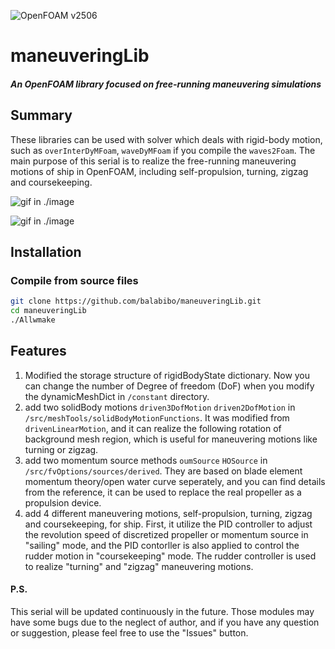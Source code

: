 ![OpenFOAM v2506](https://img.shields.io/badge/OpenFOAM-v2506-brightgreen.svg)

# maneuveringLib

##### An OpenFOAM library focused on free-running maneuvering simulations

## Summary

These libraries can be used with solver which deals with rigid-body motion, such as `overInterDyMFoam`, `waveDyMFoam` if you compile the `waves2Foam`. The main purpose of this serial is to realize the free-running maneuvering motions of ship in OpenFOAM, including self-propulsion, turning, zigzag and coursekeeping.

![gif in ./image](./image/out.gif  "Turning in calm water")

![gif in ./image](./image/output.gif "Turning in waves")


## Installation


### Compile from source files

```sh
git clone https://github.com/balabibo/maneuveringLib.git
cd maneuveringLib
./Allwmake
```

## Features
  1. Modified the storage structure of rigidBodyState dictionary. Now you can change the number of Degree of freedom (DoF) when you modify the dynamicMeshDict in `/constant` directory.
  2. add two solidBody motions `driven3DofMotion` `driven2DofMotion` in `/src/meshTools/solidBodyMotionFunctions`. It was modified from `drivenLinearMotion`, and it can realize the following rotation of background mesh region, which is useful for maneuvering motions like turning or zigzag.
  3. add two momentum source methods `oumSource` `HOSource` in `/src/fvOptions/sources/derived`. They are based on blade element momentum theory/open water curve seperately, and you can find details from the reference, it can be used to replace the real propeller as a propulsion device.
  4. add 4 different maneuvering motions, self-propulsion, turning, zigzag and coursekeeping, for ship. First, it utilize the PID controller to adjust the revolution speed of discretized propeller or momentum source in "sailing" mode, and the PID contorller is also applied to control the rudder motion in "coursekeeping" mode. The rudder controller is used to realize "turning" and "zigzag" maneuvering motions.

#### P.S.

This serial will be updated continuously in the future. Those modules may have some bugs due to the neglect of author, and if you have any question or suggestion, please feel free to use the "Issues" button.
